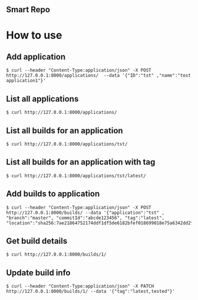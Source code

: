 Smart Repo
----------


# How to use

## Add application

```
$ curl --header "Content-Type:application/json" -X POST http://127.0.0.1:8000/applications/  --data '{"ID":"tst" ,"name":"test application1"}'
```


## List all applications
```
$ curl http://127.0.0.1:8000/applications/
```

## List all builds for an application
```
$ curl http://127.0.0.1:8000/applications/tst/
```


## List all builds for an application with tag
```
$ curl http://127.0.0.1:8000/applications/tst/latest/
```

## Add builds to application
```
$ curl --header "Content-Type:application/json" -X POST http://127.0.0.1:8000/builds/ --data '{"application":"tst" , "branch":"master", "commitId":"abcde123456", "tag":"latest", "location":"sha256:7ae21864752174ddf1df5de6182bfef018699018e75a6342dd2f154a04bf829b"}'
```

## Get build details
```
$ curl http://127.0.0.1:8000/builds/1/
```

## Update build info
```
$ curl --header "Content-Type:application/json" -X PATCH http://127.0.0.1:8000/builds/1/ --data '{"tag":"latest,tested"}'
```

